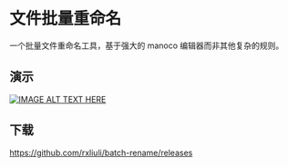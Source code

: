 # 文件批量重命名

一个批量文件重命名工具，基于强大的 manoco 编辑器而非其他复杂的规则。

## 演示

[![IMAGE ALT TEXT HERE](https://img.youtube.com/vi/PL3mft8DEHg/0.jpg)](https://www.youtube.com/watch?v=YOUTUBE_VIDEO_ID_HERE)

## 下载

<https://github.com/rxliuli/batch-rename/releases>
